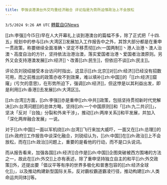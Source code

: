 ```yaml
---
title: 李强谈港澳台外交均重经济融合 评论指是为势所迫惟政治上不会放松
---
```

`3/5/2024 9:26 AM UTC` [轉載自GNews](https://gnews.org/articles/2366838)

[[zh:李强]]今(5日)早在人大开幕礼上谈到港澳台的篇幅不多，除了正式把「十四.五」规划中的参与[[zh:大湾区]]发展加入工作报告中之外，其馀大部分都是在重申一贯政策，称要继续全面准确丶坚定不移贯彻[[zh:一国两制]]丶港人治港丶澳人治澳丶高度自治的方针，坚持依法治港治澳，落实爱国者治港丶爱国者治澳原则。另外又会支持港澳发展[[zh:经济]]丶改善[[zh:民生]]，但依旧不谈[[zh:民主]]。

评论员刘锐绍接受本台访问时指出，这显示[[zh:北京]]对[[zh:经济]]已经没有招数可用，而之前推出的政策亦收不到效果，难以填补[[zh:中国]]的「[[zh:经济]]窟窿」(亏欠的意思)，在形势所迫下，强调[[zh:经济]]，但这悖是以其利益出发，即是利用[[zh:香港]]去发展[[zh:大湾区]]。

[[zh:台湾]]方面，[[zh:李强]]亦是重申[[zh:中共]]政策，包括坚持贯彻新时代党解决[[zh:台湾问题]]的总体方略，坚持[[zh:一个中国原则]]和「[[zh:九二共识]]」，坚决「反对『台独』分裂和外来干涉」，推动[[zh:两岸关系]]和平发展，并加入「深化两岸融合发展」一说。

对于[[zh:中国]]一面以军机绕[[zh:台湾]]飞行来加大威吓，一面又在[[zh:总理]]的[[zh:政府]]工作报告中谈深化融合，刘锐绍认为，[[zh:中国]]在[[zh:政治]]上不会放松，而在[[zh:政治]]问题上，重要的是看他的行动，而不是口头说词。

而从报告看来，加强各国[[zh:经济]]合作是[[zh:中国]]企图突破被西方围堵的方法之一，故此在[[zh:外交]]上亦有表述，除了重申坚持独立自主的和平[[zh:外交政策]]外，还提出要「倡议平等有序的世界多极化和普惠包容的[[zh:经济全球化]]」，以及推动构建新型国际关系，反对霸权霸道霸凌行径，推动构建[[zh:人类命运共同体]]等。
